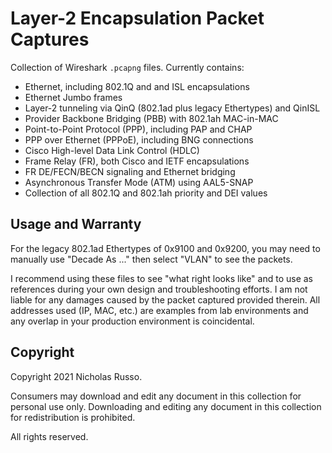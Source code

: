 # Layer-2 Encapsulation Packet Captures
Collection of Wireshark `.pcapng` files. Currently contains:
  - Ethernet, including 802.1Q and and ISL encapsulations
  - Ethernet Jumbo frames
  - Layer-2 tunneling via QinQ (802.1ad plus legacy Ethertypes) and QinISL
  - Provider Backbone Bridging (PBB) with 802.1ah MAC-in-MAC
  - Point-to-Point Protocol (PPP), including PAP and CHAP
  - PPP over Ethernet (PPPoE), including BNG connections
  - Cisco High-level Data Link Control (HDLC)
  - Frame Relay (FR), both Cisco and IETF encapsulations
  - FR DE/FECN/BECN signaling and Ethernet bridging
  - Asynchronous Transfer Mode (ATM) using AAL5-SNAP
  - Collection of all 802.1Q and 802.1ah priority and DEI values

## Usage and Warranty
For the legacy 802.1ad Ethertypes of 0x9100 and 0x9200, you may need
to manually use "Decade As ..." then select "VLAN" to see the packets.

I recommend using these files to see "what right looks like" and to use
as references during your own design and troubleshooting efforts. I am
not liable for any damages caused by the packet captured provided therein.
All addresses used (IP, MAC, etc.) are examples from lab environments
and any overlap in your production environment is coincidental.

## Copyright
Copyright 2021 Nicholas Russo.

Consumers may download and edit any document in this collection for personal
use only. Downloading and editing any document in this collection for
redistribution is prohibited.

All rights reserved.